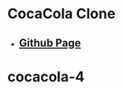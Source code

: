 <!--
 * @Author: Jinqi Li
 * @Date: 2020-06-21 22:29:22
 * @LastEditors: Jinqi Li
 * @LastEditTime: 2020-11-02 11:14:33
 * @FilePath: /cocacola-4/README.md
-->
# CocaCola Clone
* ## [Github Page](https://kikijinqili.github.io/cocacola-4/)
# cocacola-4
